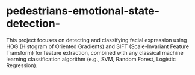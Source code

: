 # pedestrians-emotional-state-detection-
This project focuses on detecting and classifying facial expression using HOG (Histogram of Oriented  Gradients) and SIFT (Scale-Invariant Feature Transform) for feature extraction, combined  with any classical machine learning classification algorithm (e.g., SVM, Random Forest,  Logistic Regression).
